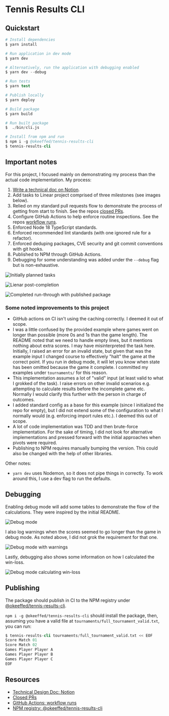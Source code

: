 # Tennis Results CLI

## Quickstart

```s
# Install dependencies
$ yarn install

# Run application in dev mode
$ yarn dev

# Alternatively, run the application with debugging enabled
$ yarn dev --debug

# Run tests
$ yarn test

# Publish locally
$ yarn deploy

# Build package
$ yarn build

# Run built package
$  ./bin/cli.js

# Install from npm and run
$ npm i -g @okeeffed/tennis-results-cli
$ tennis-results-cli
```

## Important notes

For this project, I focused mainly on demonstrating my process than the actual code implementation. My process:

1. [Write a technical doc on Notion](https://paint-lemon-15f.notion.site/Technical-Design-Doc-fd0c41e35dc1459a97c38130e2acd47e?pvs=4).
2. Add tasks to Linear project comprised of three milestones (see images below).
3. Relied on my standard pull requests flow to demonstrate the process of getting from start to finish. See the repos [closed PRs](https://github.com/okeeffed/tennis-results-cli/pulls?q=is%3Apr+is%3Aclosed).
4. Configure GitHub Actions to help enforce routine inspections. See the repos [workflow runs](https://github.com/okeeffed/tennis-results-cli/actions).
5. Enforced Node 18 TypeScript standards.
6. Enforced recommended lint standards (with one ignored rule for a refactor).
7. Enforced deduping packages, CVE security and git commit conventions with git hooks.
8. Published to NPM through GitHub Actions.
9. Debugging for some understanding was added under the `--debug` flag but is non-exhaustive.

![Initially planned tasks](images/initially-planned-tasks.png)

![Lienar post-completion](images/tasks-completed.png)

![Completed run-through with published package](images/run.png)

### Some noted improvements to this project

- GitHub actions on CI isn't using the caching correctly. I deemed it out of scope.
- I was a little confused by the provided example where games went on longer than possible (more 0s and 1s than the game length). The README noted that we need to handle empty lines, but it mentions nothing about extra scores. I may have misinterpreted the task here. Initially, I raised an error for an invalid state, but given that was the example input I changed course to effectively "halt" the game at the correct point. If you run in debug mode, it will let you know when state has been omitted because the game it complete. I committed my examples under `tournaments/` for this reason.
- This implementation assumes a lot of "valid" input (at least valid to what I grokked of the task). I raise errors on other invalid scenarios e.g. attempting to calculate results before the incomplete game etc. Normally I would clarify this further with the person in charge of outcomes.
- I added standard config as a base for this example (since I initialized the repo for empty), but I did not extend some of the configuration to what I normally would (e.g. enforcing import rules etc.). I deemed this out of scope.
- A lot of code implementation was TDD and then brute-force implementation. For the sake of timing, I did not look for alternative implementations and pressed forward with the initial approaches when pivots were required.
- Publishing to NPM requires manually bumping the version. This could also be changed with the help of other libraries.

Other notes:

- `yarn dev` uses Nodemon, so it does not pipe things in correctly. To work around this, I use a dev flag to run the defaults.

## Debugging

Enabling debug mode will add some tables to demonstrate the flow of the calculations. They were inspired by the initial README.

![Debug mode](images/debug-mode.png)

I also log warnings when the scores seemed to go longer than the game in debug mode. As noted above, I did not grok the requirement for that one.

![Debug mode with warnings](images/debug-mode-warnings.png)

Lastly, debugging also shows some information on how I calculated the win-loss.

![Debug mode calculating win-loss](images/debug-mode-calculating-win-loss.png)

## Publishing

The package should publish in CI to the NPM registry under [@okeeffed/tennis-results-cli](https://www.npmjs.com/package/@okeeffed/tennis-results-cli).

`npm i -g @okeeffed/tennis-results-cli` should install the package, then, assuming you have a valid file at `tournaments/full_tournament_valid.txt`, you can run:

```s
$ tennis-results-cli tournaments/full_tournament_valid.txt << EOF
Score Match 01
Score Match 02
Games Player Player A
Games Player Player B
Games Player Player C
EOF
```

## Resources

- [Technical Design Doc: Notion](https://paint-lemon-15f.notion.site/Technical-Design-Doc-fd0c41e35dc1459a97c38130e2acd47e?pvs=4)
- [Closed PRs](https://github.com/okeeffed/tennis-results-cli/pulls?q=is%3Apr+is%3Aclosed)
- [GitHub Actions: workflow runs](https://github.com/okeeffed/tennis-results-cli/actions)
- [NPM registry: @okeeffed/tennis-results-cli](https://www.npmjs.com/package/@okeeffed/tennis-results-cli)
